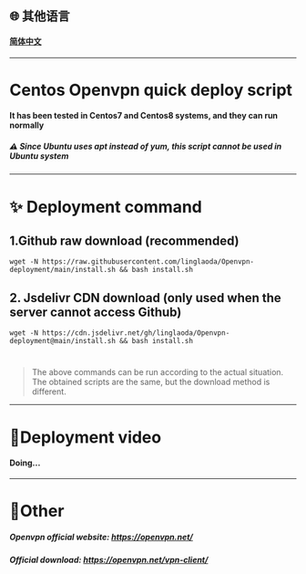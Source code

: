 
## 🌐 其他语言
#### [简体中文](https://github.com/linglaoda/Openvpn-deployment)

***

# Centos Openvpn quick deploy script
#### It has been tested in Centos7 and Centos8 systems, and they can run normally
##### ⚠ Since Ubuntu uses apt instead of yum, this script cannot be used in Ubuntu system

***

# ✨ Deployment command
## 1.Github raw download (recommended)
````
wget -N https://raw.githubusercontent.com/linglaoda/Openvpn-deployment/main/install.sh && bash install.sh
````
## 2. Jsdelivr CDN download (only used when the server cannot access Github)
````
wget -N https://cdn.jsdelivr.net/gh/linglaoda/Openvpn-deployment@main/install.sh && bash install.sh
````

#
> The above commands can be run according to the actual situation. The obtained scripts are the same, but the download method is different.
***

# 🌠Deployment video
#### Doing...

***

# 🌌Other
##### Openvpn official website: https://openvpn.net/
##### Official download: https://openvpn.net/vpn-client/
